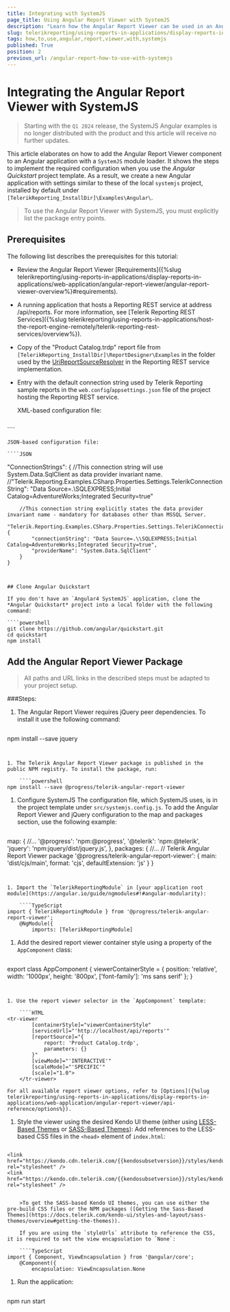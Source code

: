 ```yaml
---
title: Integrating with SystemJS
page_title: Using Angular Report Viewer with SystemJS
description: "Learn how the Angular Report Viewer can be used in an Angular SystemJS application with a few simple steps."
slug: telerikreporting/using-reports-in-applications/display-reports-in-applications/web-application/angular-report-viewer/how-to-use-angular-report-viewer-with-systemjs
tags: how,to,use,angular,report,viewer,with,systemjs
published: True
position: 2
previous_url: /angular-report-how-to-use-with-systemjs
---
```


# Integrating the Angular Report Viewer with SystemJS

> Starting with the `Q1 2024` release, the SystemJS Angular examples is no longer distributed with the product and this article will receive no further updates.

This article elaborates on how to add the Angular Report Viewer component to an Angular application with a `SystemJS` module loader. It shows the steps to implement the required configuration when you use the *Angular Quickstart* project template. As a result, we create a new Angular application with settings similar to these of the local `systemjs` project, installed by default under `[TelerikReporting_InstallDir]\Examples\Angular\`.

> To use the Angular Report Viewer with SystemJS, you must explicitly list the package entry points.

## Prerequisites

The following list describes the prerequisites for this tutorial:

* Review the Angular Report Viewer [Requirements]({%slug telerikreporting/using-reports-in-applications/display-reports-in-applications/web-application/angular-report-viewer/angular-report-viewer-overview%}#requirements).
* A running application that hosts a Reporting REST service at address /api/reports. For more information, see [Telerik Reporting REST Services]({%slug telerikreporting/using-reports-in-applications/host-the-report-engine-remotely/telerik-reporting-rest-services/overview%}).
* Copy of the "Product Catalog.trdp" report file from `[TelerikReporting_InstallDir]\ReportDesigner\Examples` in the folder used by the [UriReportSourceResolver](/api/telerik.reporting.services.urireportsourceresolver) in the Reporting REST service implementation.
* Entry with the default connection string used by Telerik Reporting sample reports in the `web.config`/`appsettings.json` file of the project hosting the Reporting REST service.

	XML-based configuration file:

	````XML
<connectionStrings>
		<add name="Telerik.Reporting.Examples.CSharp.Properties.Settings.TelerikConnectionString"
			connectionString="Data Source=(local);Initial Catalog=AdventureWorks;Integrated Security=SSPI"
			providerName="System.Data.SqlClient" />
	</connectionStrings>
````

	JSON-based configuration file:

	````JSON
"ConnectionStrings": {
		//This connection string will use System.Data.SqlClient as data provider invariant name.
		//"Telerik.Reporting.Examples.CSharp.Properties.Settings.TelerikConnectionString": "Data Source=.\\SQLEXPRESS;Initial Catalog=AdventureWorks;Integrated Security=true"
		
		//This connection string explicitly states the data provider invariant name - mandatory for databases other than MSSQL Server.
		"Telerik.Reporting.Examples.CSharp.Properties.Settings.TelerikConnectionString": {
			"connectionString": "Data Source=.\\SQLEXPRESS;Initial Catalog=AdventureWorks;Integrated Security=true",
			"providerName": "System.Data.SqlClient"
		}
	}
````


## Clone Angular Quickstart

If you don't have an `Angular4 SystemJS` application, clone the *Angular Quickstart* project into a local folder with the following command:

````powershell
git clone https://github.com/angular/quickstart.git
cd quickstart
npm install
````

## Add the Angular Report Viewer Package

> All paths and URL links in the described steps must be adapted to your project setup. 

###Steps:

1. The Angular Report Viewer requires jQuery peer dependencies. To install it use the following command:

	````powershell
npm install --save jquery
````


1. The Telerik Angular Report Viewer package is published in the public NPM registry. To install the package, run:

	````powershell
npm install --save @progress/telerik-angular-report-viewer
````


1. Configure SystemJS The configuration file, which SystemJS uses, is in the project template under `src/systemjs.config.js`. To add the Angular Report Viewer and jQuery configuration to the map and packages section, use the following example:

	````JSON
map: {
		//...
		'@progress': 'npm:@progress',
		'@telerik': 'npm:@telerik',
		'jquery': 'npm:jquery/dist/jquery.js',
	},
	packages: {
		//...
		// Telerik Angular Report Viewer package
		'@progress/telerik-angular-report-viewer': {
			main: 'dist/cjs/main',
			format: 'cjs',
			defaultExtension: 'js'
		}
	}
````


1. Import the `TelerikReportingModule` in [your application root module](https://angular.io/guide/ngmodules#!#angular-modularity):

	````TypeScript
import { TelerikReportingModule } from '@progress/telerik-angular-report-viewer';
	@NgModule({
		imports: [TelerikReportingModule]
````


1. Add the desired report viewer container style using a property of the `AppComponent` class:

	````TypeScript
export class AppComponent {
		viewerContainerStyle = {
			position: 'relative',
			width: '1000px',
			height: '800px',
			['font-family']: 'ms sans serif'
		};
	}
````


1. Use the report viewer selector in the `AppComponent` template:

	````HTML
<tr-viewer
		[containerStyle]="viewerContainerStyle"
		[serviceUrl]="'http://localhost/api/reports'"
		[reportSource]="{
			report: 'Product Catalog.trdp',
			parameters: {}
		}"
		[viewMode]="'INTERACTIVE'"
		[scaleMode]="'SPECIFIC'"
		[scale]="1.0">
	</tr-viewer>
````

	For all available report viewer options, refer to [Options]({%slug telerikreporting/using-reports-in-applications/display-reports-in-applications/web-application/angular-report-viewer/api-reference/options%}).

1. Style the viewer using the desired Kendo UI theme (еither using [LESS-Based Themes](https://docs.telerik.com/kendo-ui/styles-and-layout/less-themes/overview) or [SASS-Based Themes](https://docs.telerik.com/kendo-ui/styles-and-layout/sass-themes/overview)): Add references to the LESS-based CSS files in the `<head>` element of `index.html`:

	````HTML
<!-- The required LESS-based styles -->
	<link href="https://kendo.cdn.telerik.com/{{kendosubsetversion}}/styles/kendo.common.min.css" rel="stylesheet" />
	<link href="https://kendo.cdn.telerik.com/{{kendosubsetversion}}/styles/kendo.blueopal.min.css" rel="stylesheet" />
````

	>To get the SASS-based Kendo UI themes, you can use either the pre-build CSS files or the NPM packages ([Getting the Sass-Based Themes](https://docs.telerik.com/kendo-ui/styles-and-layout/sass-themes/overview#getting-the-themes)).

	If you are using the `styleUrls` attribute to reference the CSS, it is required to set the view encapsulation to `None`:

	````TypeScript
import { Component, ViewEncapsulation } from '@angular/core';
	@Component({
		encapsulation: ViewEncapsulation.None
````


1. Run the application:

	````powershell
npm run start
````

